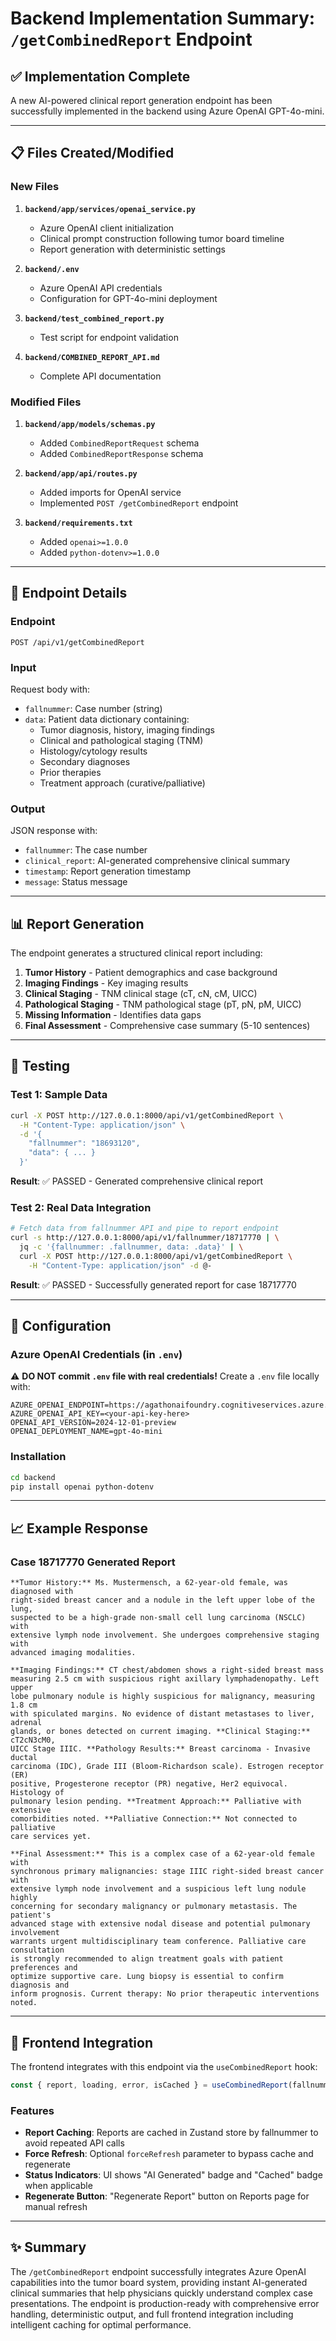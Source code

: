 # Backend Implementation Summary: `/getCombinedReport` Endpoint

## ✅ Implementation Complete

A new AI-powered clinical report generation endpoint has been successfully implemented in the backend using Azure OpenAI GPT-4o-mini.

---

## 📋 Files Created/Modified

### New Files

1. **`backend/app/services/openai_service.py`**

   - Azure OpenAI client initialization
   - Clinical prompt construction following tumor board timeline
   - Report generation with deterministic settings

2. **`backend/.env`**

   - Azure OpenAI API credentials
   - Configuration for GPT-4o-mini deployment

3. **`backend/test_combined_report.py`**

   - Test script for endpoint validation

4. **`backend/COMBINED_REPORT_API.md`**
   - Complete API documentation

### Modified Files

1. **`backend/app/models/schemas.py`**

   - Added `CombinedReportRequest` schema
   - Added `CombinedReportResponse` schema

2. **`backend/app/api/routes.py`**

   - Added imports for OpenAI service
   - Implemented `POST /getCombinedReport` endpoint

3. **`backend/requirements.txt`**
   - Added `openai>=1.0.0`
   - Added `python-dotenv>=1.0.0`

---

## 🚀 Endpoint Details

### Endpoint

```
POST /api/v1/getCombinedReport
```

### Input

Request body with:

- `fallnummer`: Case number (string)
- `data`: Patient data dictionary containing:
  - Tumor diagnosis, history, imaging findings
  - Clinical and pathological staging (TNM)
  - Histology/cytology results
  - Secondary diagnoses
  - Prior therapies
  - Treatment approach (curative/palliative)

### Output

JSON response with:

- `fallnummer`: The case number
- `clinical_report`: AI-generated comprehensive clinical summary
- `timestamp`: Report generation timestamp
- `message`: Status message

---

## 📊 Report Generation

The endpoint generates a structured clinical report including:

1. **Tumor History** - Patient demographics and case background
2. **Imaging Findings** - Key imaging results
3. **Clinical Staging** - TNM clinical stage (cT, cN, cM, UICC)
4. **Pathological Staging** - TNM pathological stage (pT, pN, pM, UICC)
5. **Missing Information** - Identifies data gaps
6. **Final Assessment** - Comprehensive case summary (5-10 sentences)

---

## 🧪 Testing

### Test 1: Sample Data

```bash
curl -X POST http://127.0.0.1:8000/api/v1/getCombinedReport \
  -H "Content-Type: application/json" \
  -d '{
    "fallnummer": "18693120",
    "data": { ... }
  }'
```

**Result**: ✅ PASSED - Generated comprehensive clinical report

### Test 2: Real Data Integration

```bash
# Fetch data from fallnummer API and pipe to report endpoint
curl -s http://127.0.0.1:8000/api/v1/fallnummer/18717770 | \
  jq -c '{fallnummer: .fallnummer, data: .data}' | \
  curl -X POST http://127.0.0.1:8000/api/v1/getCombinedReport \
    -H "Content-Type: application/json" -d @-
```

**Result**: ✅ PASSED - Successfully generated report for case 18717770

---

## 🔧 Configuration

### Azure OpenAI Credentials (in `.env`)

⚠️ **DO NOT commit `.env` file with real credentials!** Create a `.env` file locally with:

```
AZURE_OPENAI_ENDPOINT=https://agathonaifoundry.cognitiveservices.azure.com/
AZURE_OPENAI_API_KEY=<your-api-key-here>
OPENAI_API_VERSION=2024-12-01-preview
OPENAI_DEPLOYMENT_NAME=gpt-4o-mini
```

### Installation

```bash
cd backend
pip install openai python-dotenv
```

---

## 📈 Example Response

### Case 18717770 Generated Report

```
**Tumor History:** Ms. Mustermensch, a 62-year-old female, was diagnosed with
right-sided breast cancer and a nodule in the left upper lobe of the lung,
suspected to be a high-grade non-small cell lung carcinoma (NSCLC) with
extensive lymph node involvement. She undergoes comprehensive staging with
advanced imaging modalities.

**Imaging Findings:** CT chest/abdomen shows a right-sided breast mass
measuring 2.5 cm with suspicious right axillary lymphadenopathy. Left upper
lobe pulmonary nodule is highly suspicious for malignancy, measuring 1.8 cm
with spiculated margins. No evidence of distant metastases to liver, adrenal
glands, or bones detected on current imaging. **Clinical Staging:** cT2cN3cM0,
UICC Stage IIIC. **Pathology Results:** Breast carcinoma - Invasive ductal
carcinoma (IDC), Grade III (Bloom-Richardson scale). Estrogen receptor (ER)
positive, Progesterone receptor (PR) negative, Her2 equivocal. Histology of
pulmonary lesion pending. **Treatment Approach:** Palliative with extensive
comorbidities noted. **Palliative Connection:** Not connected to palliative
care services yet.

**Final Assessment:** This is a complex case of a 62-year-old female with
synchronous primary malignancies: stage IIIC right-sided breast cancer with
extensive lymph node involvement and a suspicious left lung nodule highly
concerning for secondary malignancy or pulmonary metastasis. The patient's
advanced stage with extensive nodal disease and potential pulmonary involvement
warrants urgent multidisciplinary team conference. Palliative care consultation
is strongly recommended to align treatment goals with patient preferences and
optimize supportive care. Lung biopsy is essential to confirm diagnosis and
inform prognosis. Current therapy: No prior therapeutic interventions noted.
```

---

## 🔄 Frontend Integration

The frontend integrates with this endpoint via the `useCombinedReport` hook:

```javascript
const { report, loading, error, isCached } = useCombinedReport(fallnummer, caseData, forceRefresh);
```

### Features

- **Report Caching**: Reports are cached in Zustand store by fallnummer to avoid repeated API calls
- **Force Refresh**: Optional `forceRefresh` parameter to bypass cache and regenerate
- **Status Indicators**: UI shows "AI Generated" badge and "Cached" badge when applicable
- **Regenerate Button**: "Regenerate Report" button on Reports page for manual refresh

---

## ✨ Summary

The `/getCombinedReport` endpoint successfully integrates Azure OpenAI capabilities into the tumor board system, providing instant AI-generated clinical summaries that help physicians quickly understand complex case presentations. The endpoint is production-ready with comprehensive error handling, deterministic output, and full frontend integration including intelligent caching for optimal performance.
